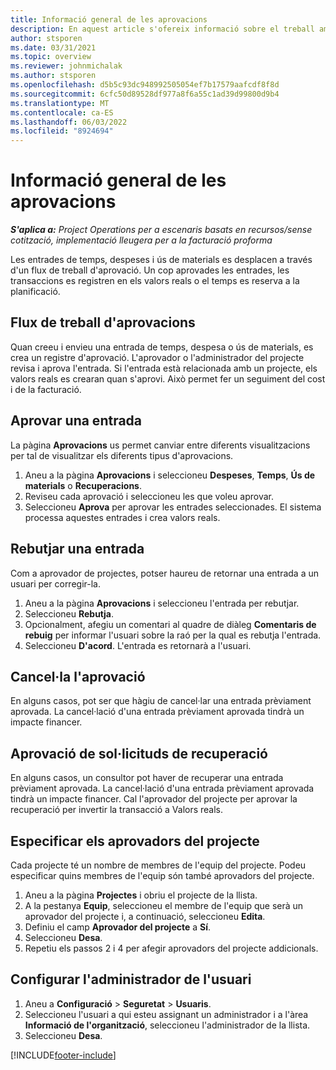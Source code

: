 ```yaml
---
title: Informació general de les aprovacions
description: En aquest article s'ofereix informació sobre el treball amb aprovacions en operacions de projectes.
author: stsporen
ms.date: 03/31/2021
ms.topic: overview
ms.reviewer: johnmichalak
ms.author: stsporen
ms.openlocfilehash: d5b5c93dc948992505054ef7b17579aafcdf8f8d
ms.sourcegitcommit: 6cfc50d89528df977a8f6a55c1ad39d99800d9b4
ms.translationtype: MT
ms.contentlocale: ca-ES
ms.lasthandoff: 06/03/2022
ms.locfileid: "8924694"
---
```

# <a name="approvals-overview"></a>Informació general de les aprovacions

_**S'aplica a:** Project Operations per a escenaris basats en recursos/sense cotització, implementació lleugera per a la facturació proforma_

Les entrades de temps, despeses i ús de materials es desplacen a través d'un flux de treball d'aprovació. Un cop aprovades les entrades, les transaccions es registren en els valors reals o el temps es reserva a la planificació.

## <a name="approvals-workflow"></a>Flux de treball d'aprovacions
Quan creeu i envieu una entrada de temps, despesa o ús de materials, es crea un registre d'aprovació. L'aprovador o l'administrador del projecte revisa i aprova l'entrada. Si l'entrada està relacionada amb un projecte, els valors reals es crearan quan s'aprovi. Això permet fer un seguiment del cost i de la facturació.

## <a name="approve-an-entry"></a>Aprovar una entrada
La pàgina **Aprovacions** us permet canviar entre diferents visualitzacions per tal de visualitzar els diferents tipus d'aprovacions.
  
1. Aneu a la pàgina **Aprovacions** i seleccioneu **Despeses**, **Temps**, **Ús de materials** o **Recuperacions**.
2. Reviseu cada aprovació i seleccioneu les que voleu aprovar.
3. Seleccioneu **Aprova** per aprovar les entrades seleccionades.
El sistema processa aquestes entrades i crea valors reals.

## <a name="reject-an-entry"></a>Rebutjar una entrada
Com a aprovador de projectes, potser haureu de retornar una entrada a un usuari per corregir-la.
  
1. Aneu a la pàgina **Aprovacions** i seleccioneu l'entrada per rebutjar. 
2. Seleccioneu **Rebutja**.
3. Opcionalment, afegiu un comentari al quadre de diàleg **Comentaris de rebuig** per informar l'usuari sobre la raó per la qual es rebutja l'entrada.
4. Seleccioneu **D'acord**. L'entrada es retornarà a l'usuari.
  
## <a name="cancel-approval"></a>Cancel·la l'aprovació
En alguns casos, pot ser que hàgiu de cancel·lar una entrada prèviament aprovada. La cancel·lació d'una entrada prèviament aprovada tindrà un impacte financer. 

## <a name="approving-recall-requests"></a>Aprovació de sol·licituds de recuperació
En alguns casos, un consultor pot haver de recuperar una entrada prèviament aprovada. La cancel·lació d'una entrada prèviament aprovada tindrà un impacte financer. Cal l'aprovador del projecte per aprovar la recuperació per invertir la transacció a Valors reals.

## <a name="specify-project-approvers"></a>Especificar els aprovadors del projecte
Cada projecte té un nombre de membres de l'equip del projecte. Podeu especificar quins membres de l'equip són també aprovadors del projecte.

1. Aneu a la pàgina **Projectes** i obriu el projecte de la llista.
2. A la pestanya **Equip**, seleccioneu el membre de l'equip que serà un aprovador del projecte i, a continuació, seleccioneu **Edita**.
3. Definiu el camp **Aprovador del projecte** a **Sí**.
4. Seleccioneu **Desa**.
5. Repetiu els passos 2 i 4 per afegir aprovadors del projecte addicionals.

## <a name="configure-the-users-manager"></a>Configurar l'administrador de l'usuari

1. Aneu a **Configuració** > **Seguretat** > **Usuaris**.
2. Seleccioneu l'usuari a qui esteu assignant un administrador i a l'àrea **Informació de l'organització**, seleccioneu l'administrador de la llista. 
3. Seleccioneu **Desa**.




[!INCLUDE[footer-include](../includes/footer-banner.md)]
